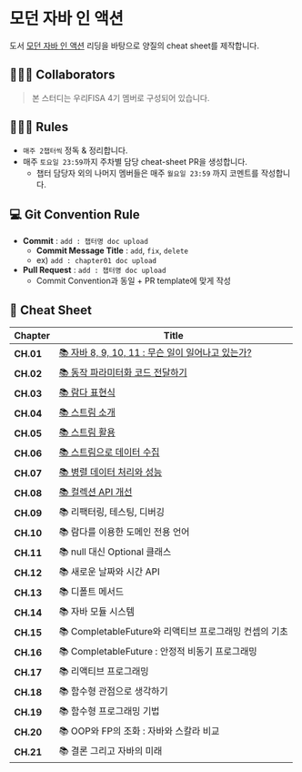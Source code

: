 # 모던 자바 인 액션

도서 [모던 자바 인 액션](https://m.yes24.com/Goods/Detail/78660184) 리딩을 바탕으로 양질의 cheat sheet를 제작합니다.

## 🏄🏻‍♂️ Collaborators

> 본 스터디는 우리FISA 4기 멤버로 구성되어 있습니다.
> 

## 🏊🏻‍♀️ Rules

- `매주 2챕터씩` 정독 & 정리합니다. 
- 매주 `토요일 23:59`까지 주차별 담당 cheat-sheet PR을 생성합니다.
    - 챕터 담당자 외의 나머지 멤버들은 매주 `월요일 23:59` 까지 코멘트를 작성합니다.

## 💻 Git Convention Rule

- **Commit** : `add : 챕터명 doc upload`
    - **Commit Message Title** : `add`, `fix`, `delete`
    - ex) `add : chapter01 doc upload`
- **Pull Request** : `add : 챕터명 doc upload`
    - Commit Convention과 동일 + PR template에 맞게 작성

## 📎 Cheat Sheet

| **Chapter** | **Title** |
| --- | --- |
| **CH.01** | [📚 자바 8, 9, 10, 11 : 무슨 일이 일어나고 있는가?](https://github.com/ryuseunghan/java-in-action-study/blob/main/1%EC%9E%A5%20%EC%9E%90%EB%B0%94%208%2C%209%2C%2010%2C%2011%20%20%EB%AC%B4%EC%8A%A8%20%EC%9D%BC%EC%9D%B4%20%EC%9D%BC%EC%96%B4%EB%82%98%EA%B3%A0%20%EC%9E%88%EB%8A%94%EA%B0%80/ch1.md)|
| **CH.02** | [📚 동작 파라미터화 코드 전달하기](https://github.com/ryuseunghan/java-in-action-study/blob/main/2%EC%9E%A5%20%EB%8F%99%EC%A0%81%20%ED%8C%8C%EB%9D%BC%EB%AF%B8%ED%84%B0%ED%99%94%20%EC%BD%94%EB%93%9C%20%EC%A0%84%EB%8B%AC%ED%95%98%EA%B8%B0/ch2.md)|
| **CH.03** | <a href="3장 람다 표현식/ch3.md">📚 람다 표현식</a> |
| **CH.04** | <a href="4장 스트림 소개/ch4.md">📚 스트림 소개</a> |
| **CH.05** | [📚 스트림 활용](https://github.com/ryuseunghan/java-in-action-study/blob/main/5%EC%9E%A5%20%EC%8A%A4%ED%8A%B8%EB%A6%BC%20%ED%99%9C%EC%9A%A9/ch5.md) |
| **CH.06** | [📚 스트림으로 데이터 수집](https://github.com/ryuseunghan/java-in-action-study/blob/main/6%EC%9E%A5%20%EC%8A%A4%ED%8A%B8%EB%A6%BC%EC%9C%BC%EB%A1%9C%20%EB%8D%B0%EC%9D%B4%ED%84%B0%20%EC%88%98%EC%A7%91/ch6.md) |
| **CH.07** | [📚 병렬 데이터 처리와 성능](https://github.com/ryuseunghan/java-in-action-study/blob/main/7%EC%9E%A5%20%EB%B3%91%EB%A0%AC%20%EB%8D%B0%EC%9D%B4%ED%84%B0%20%EC%B2%98%EB%A6%AC%EC%99%80%20%EC%84%B1%EB%8A%A5/ch7.md) |
| **CH.08** | [📚 컬렉션 API 개선](https://github.com/ryuseunghan/java-in-action-study/blob/main/8%EC%9E%A5%20%EC%BB%AC%EB%A0%89%EC%85%98%20API%20%EA%B0%9C%EC%84%A0/ch8.md) |
| **CH.09** | 📚 리팩터링, 테스팅, 디버깅 |
| **CH.10** | 📚 람다를 이용한 도메인 전용 언어 |
| **CH.11** | 📚 null 대신 Optional 클래스 |
| **CH.12** | 📚 새로운 날짜와 시간 API |
| **CH.13** | 📚 디폴트 메서드 |
| **CH.14** | 📚 자바 모듈 시스템 |
| **CH.15** | 📚 CompletableFuture와 리액티브 프로그래밍 컨셉의 기초 |
| **CH.16** | 📚 CompletableFuture : 안정적 비동기 프로그래밍 |
| **CH.17** | 📚 리액티브 프로그래밍 |
| **CH.18** | 📚 함수형 관점으로 생각하기 |
| **CH.19** | 📚 함수형 프로그래밍 기법 |
| **CH.20** | 📚 OOP와 FP의 조화 : 자바와 스칼라 비교 |
| **CH.21** | 📚 결론 그리고 자바의 미래 |
